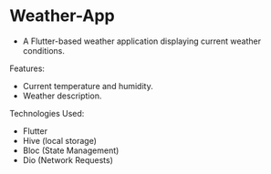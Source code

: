 # Weather-App


 - A Flutter-based weather application displaying current weather conditions.

Features:

 - Current temperature and humidity. 
 - Weather description.

Technologies Used:

 - Flutter 
 - Hive (local storage)
 - Bloc (State Management)
 - Dio (Network Requests)

